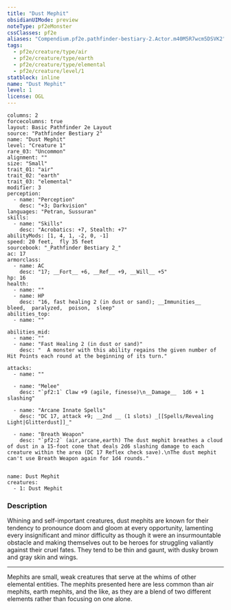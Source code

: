 ```yaml
---
title: "Dust Mephit"
obsidianUIMode: preview
noteType: pf2eMonster
cssClasses: pf2e
aliases: "Compendium.pf2e.pathfinder-bestiary-2.Actor.m40M5R7wcm5DSVK2" 
tags:
  - pf2e/creature/type/air
  - pf2e/creature/type/earth
  - pf2e/creature/type/elemental
  - pf2e/creature/level/1
statblock: inline
name: "Dust Mephit"
level: 1
license: OGL
---
```


```statblock
columns: 2
forcecolumns: true
layout: Basic Pathfinder 2e Layout
source: "Pathfinder Bestiary 2"
name: "Dust Mephit"
level: "Creature 1"
rare_03: "Uncommon"
alignment: ""
size: "Small"
trait_01: "air"
trait_02: "earth"
trait_03: "elemental"
modifier: 3
perception:
  - name: "Perception"
    desc: "+3; Darkvision"
languages: "Petran, Sussuran"
skills:
  - name: "Skills"
    desc: "Acrobatics: +7, Stealth: +7"
abilityMods: [1, 4, 1, -2, 0, -1]
speed: 20 feet,  fly 35 feet
sourcebook: "_Pathfinder Bestiary 2_"
ac: 17
armorclass:
  - name: AC
    desc: "17; __Fort__ +6, __Ref__ +9, __Will__ +5"
hp: 16
health:
  - name: ""
  - name: HP
    desc: "16, fast healing 2 (in dust or sand); __Immunities__  bleed,  paralyzed,  poison,  sleep"
abilities_top:
  - name: ""

abilities_mid:
  - name: ""
  - name: "Fast Healing 2 (in dust or sand)"
    desc: "  A monster with this ability regains the given number of Hit Points each round at the beginning of its turn."

attacks:
  - name: ""

  - name: "Melee"
    desc: "`pf2:1` Claw +9 (agile, finesse)\n__Damage__  1d6 + 1 slashing"

  - name: "Arcane Innate Spells"
    desc: "DC 17, attack +9; __2nd __ (1 slots) _[[Spells/Revealing Light|Glitterdust]]_"

  - name: "Breath Weapon"
    desc: "`pf2:2` (air,arcane,earth) The dust mephit breathes a cloud of dust in a 15-foot cone that deals 2d6 slashing damage to each creature within the area (DC 17 Reflex check save).\nThe dust mephit can't use Breath Weapon again for 1d4 rounds."
 
```

```encounter-table
name: Dust Mephit
creatures:
  - 1: Dust Mephit
```


### Description
Whining and self-important creatures, dust mephits are known for their tendency to pronounce doom and gloom at every opportunity, lamenting every insignificant and minor difficulty as though it were an insurmountable obstacle and making themselves out to be heroes for struggling valiantly against their cruel fates. They tend to be thin and gaunt, with dusky brown and gray skin and wings.

* * *

Mephits are small, weak creatures that serve at the whims of other elemental entities. The mephits presented here are less common than air mephits, earth mephits, and the like, as they are a blend of two different elements rather than focusing on one alone.
